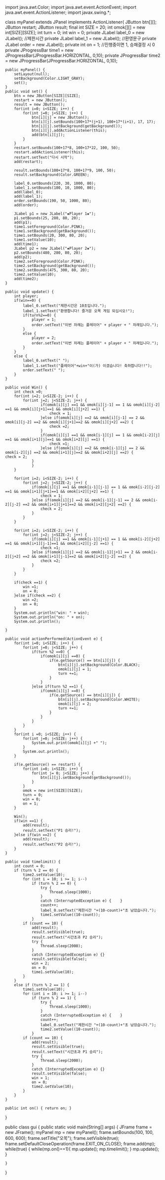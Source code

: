 import java.awt.Color;
import java.awt.event.ActionEvent;
import java.awt.event.ActionListener;
import javax.swing.*;

class myPanel extends JPanel implements ActionListener{
	JButton btn[][];
	JButton restart;
	JButton result;
	final int SIZE = 20;
	int omok[][] = new int[SIZE][SIZE];
	int turn = 0;
	int win = 0;
	private JLabel label_0 = new JLabel(); //제한시간
    private JLabel label_1 = new JLabel(); //환영문구
	private JLabel order = new JLabel();
	private int on = 1; //진행중이면 1, 승패결정 시 0 
    private JProgressBar time1 = new JProgressBar(JProgressBar.HORIZONTAL, 0,10);
	private JProgressBar time2 = new JProgressBar(JProgressBar.HORIZONTAL, 0,10);

	public myPanel() {
		setLayout(null);
		setBackground(Color.LIGHT_GRAY);
		set();
	}
	public void set() {
		btn = new JButton[SIZE][SIZE];
		restart = new JButton();
		result = new JButton();
		for(int i=0; i<SIZE; i++) {
			for(int j=0; j<SIZE; j++) {
				btn[i][j] = new JButton();
				btn[i][j].setBounds(100+17*(j+1), 100+17*(i+1), 17, 17);
				btn[i][j].setBackground(getBackground());
				btn[i][j].addActionListener(this);
				add(btn[i][j]);				
			}
		}		
		restart.setBounds(100+17*8, 100+17*22, 100, 50);
		restart.addActionListener(this);
		restart.setText("다시 시작");
		add(restart);
		
		result.setBounds(100+17*8, 100+17*9, 100, 50);
		result.setBackground(Color.GREEN);

		label_0.setBounds(220, 30, 1000, 80);
		label_1.setBounds(180, 10, 1000, 80);
		add(label_0);
		add(label_1);
		order.setBounds(190, 50, 1000, 80);
		add(order);
	
        JLabel p1 = new JLabel("◈Player 1◈");
		p1.setBounds(25, 280, 80, 20);
		add(p1);
		time1.setForeground(Color.PINK);
		time1.setBackground(getBackground());
		time1.setBounds(20, 300, 80, 20);
		time1.setValue(10);
		add(time1);
		JLabel p2 = new JLabel("◈Player 2◈");
		p2.setBounds(480, 280, 80, 20);
		add(p2);
		time2.setForeground(Color.PINK);
		time2.setBackground(getBackground());
		time2.setBounds(475, 300, 80, 20);
		time2.setValue(10);
		add(time2);
	}
	
	public void update() {
		int player;
		if(win==0) {
			label_0.setText("제한시간은 10초입니다.");
			label_1.setText("환영합니다! 즐거운 오목 게임 되십시오!");
			if(turn%2==0) {
				player = 1;
				order.setText("이번 차례는 플레이어" + player + " 차례입니다.");
			}
			else {
				player = 2;
				order.setText("이번 차례는 플레이어" + player + " 차례입니다.");
			}
		}
		else {
			label_0.setText(" ");
			label_1.setText("플레이어"+win+"이(가) 이겼습니다! 축하합니다!!");
			order.setText(" ");
		}
	}

	public void Win() {
		int check =0;		
		for(int i=2; i<SIZE-2; i++) {
			for(int j=2; j<SIZE-2; j++) {
					if(omok[i][j] ==1 && omok[i][j-1] == 1 && omok[i][j-2] ==1 && omok[i][j+1]==1 && omok[i][j+2] ==1) {
						check = 1;
					}else if(omok[i][j] ==2 && omok[i][j-1] == 2 && omok[i][j-2] ==2 && omok[i][j+1]==2 && omok[i][j+2] ==2) {
						check =2;
					}
					if(omok[i][j] ==1 && omok[i-1][j] == 1 && omok[i-2][j] ==1 && omok[i+1][j]==1 && omok[i+2][j] ==1) {
						check =1;
					}else if(omok[i][j] ==2 && omok[i-1][j] == 2 && omok[i-2][j] ==2 && omok[i+1][j]==2 && omok[i+2][j] ==2) {						check = 2;
				}
          		}
		}
		 
		for(int i=2; i<SIZE-2; i++) {
			for(int j=2; j<SIZE-2; j++) {
				if(omok[i][j] ==1 && omok[i-1][j-1] == 1 && omok[i-2][j-2] ==1 && omok[i+1][j+1]==1 && omok[i+2][j+2] ==1) {
					check = 1;
				}else if(omok[i][j] ==2 && omok[i-1][j-1] == 2 && omok[i-2][j-2] ==2 && omok[i+1][j+1]==2 && omok[i+2][j+2] ==2) {
					check = 2;
				}
			}
		}
		
		for(int i=2; i<SIZE-2; i++) {
			for(int j=2; j<SIZE-2; j++) {
				if(omok[i][j] ==1 && omok[i-1][j+1] == 1 && omok[i-2][j+2] ==1 && omok[i+1][j-1]==1 && omok[i+2][j-2] ==1) {
					check =1;
				}else if(omok[i][j] ==2 && omok[i-1][j+1] == 2 && omok[i-2][j+2] ==2 && omok[i+1][j-1]==2 && omok[i+2][j-2] ==2) {
					check =2;
				}
			}
		}
		
		if(check ==1) {
			win =1;
			on = 0;
		}else if(check ==2) {
			win =2;
			on = 0;
		}
		System.out.println("win: " + win);
		System.out.println("on: " + on);
		System.out.println();
		
	}
	
	public void actionPerformed(ActionEvent e) {
		for(int i=0; i<SIZE; i++) {
			for(int j=0; j<SIZE; j++) {
				if(turn %2 ==0) {
					if(omok[i][j] ==0) {
						if(e.getSource() == btn[i][j]) {
							btn[i][j].setBackground(Color.BLACK);
							omok[i][j] = 1;
							turn +=1;
						}
					}
				}else if(turn %2 ==1) {
					if(omok[i][j] ==0) {
						if(e.getSource() == btn[i][j]) {
							btn[i][j].setBackground(Color.WHITE);
							omok[i][j] = 2;
							turn +=1;
						}
					}
				}
			}
		}
		for(int i =0; i<SIZE; i++) {
			for(int j=0; j<SIZE; j++) {
				System.out.print(omok[i][j] +" ");
			}
			System.out.println();
		}
		
		if(e.getSource() == restart) {
			for(int i=0; i<SIZE; i++) {
				for(int j= 0; j<SIZE; j++) {
					btn[i][j].setBackground(getBackground());
				}
			}
			omok = new int[SIZE][SIZE];
			turn = 0;
			win = 0;
			on = 1;		
		}

		Win();
		if(win ==1) {
			add(result);
			result.setText("P1 승리!");
		}else if(win ==2) {
			add(result);
			result.setText("P2 승리!");
		}
	}

	public void timelimit() {
		int count = 0;
		if (turn % 2 == 0) {
		    time2.setValue(10);
			for (int i = 10; i >= 1; i--) 	
				if (turn % 2 == 0) {
					try {
						Thread.sleep(1000);
					}
					catch (InterruptedException e) {	}
					count++;
					label_0.setText("제한시간 "+(10-count)+"초 남았습니다.");
			        time1.setValue((10-count));
				}
			if (count == 10) {
				add(result);
				result.setVisible(true);
				result.setText("시간초과 P2 승리");
				try {
					Thread.sleep(2000);
				}
				catch (InterruptedException e) {}
				result.setVisible(false);
				win = 2;
				on = 0;
				time1.setValue(10);
			}
		}
		else if (turn % 2 == 1) {
			time1.setValue(10);
			for (int i = 10; i >= 1; i--)
				if (turn % 2 == 1) {
					try {
						Thread.sleep(1000);
					}
					catch (InterruptedException e) {	}
					count++;
					label_0.setText("제한시간 "+(10-count)+"초 남았습니다.");
			        time2.setValue((10-count));
				}
			if (count == 10) {
				add(result);
				result.setVisible(true);
				result.setText("시간초과 P1 승리");
				try {
					Thread.sleep(2000);
				}
				catch (InterruptedException e) {}
				result.setVisible(false);
				win = 1;
				on = 0;
				time2.setValue(10);
			}
		}	
	}
	
    public int on() { return on; }

}

public class gui {
	public static void main(String[] args) {
		JFrame frame = new JFrame();
		myPanel mp = new myPanel();
		frame.setBounds(100, 100, 600, 600);
		frame.setTitle("오목");
		frame.setVisible(true);
		frame.setDefaultCloseOperation(frame.EXIT_ON_CLOSE);
		frame.add(mp);
		while(true) {
			while(mp.on()==1){
		        mp.update();
			    mp.timelimit();
			}
			mp.update();
		}	

	}
}
